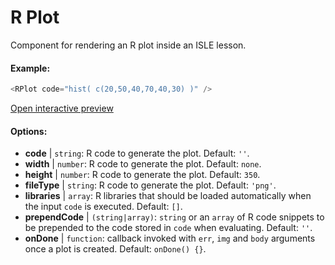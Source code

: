 # R Plot

Component for rendering an R plot inside an ISLE lesson.

#### Example:

``` js
<RPlot code="hist( c(20,50,40,70,40,30) )" />
```

[Open interactive preview](https://isle.heinz.cmu.edu/components/r-plot/)

#### Options:

* __code__ | `string`: R code to generate the plot. Default: `''`.
* __width__ | `number`: R code to generate the plot. Default: `none`.
* __height__ | `number`: R code to generate the plot. Default: `350`.
* __fileType__ | `string`: R code to generate the plot. Default: `'png'`.
* __libraries__ | `array`: R libraries that should be loaded automatically when the input `code` is executed. Default: `[]`.
* __prependCode__ | `(string|array)`: `string` or an `array` of R code snippets to be prepended to the code stored in `code` when evaluating. Default: `''`.
* __onDone__ | `function`: callback invoked with `err`, `img` and `body` arguments once a plot is created. Default: `onDone() {}`.
